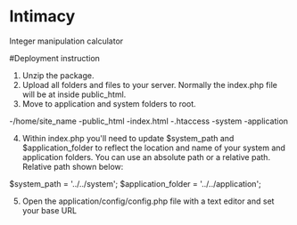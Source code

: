 # Intimacy
Integer manipulation calculator 

#Deployment instruction

1. Unzip the package.
2. Upload all folders and files to your server. Normally the index.php file will be at inside public_html.
3. Move to application and system folders to root.

-/home/site_name
    -public_html
        -index.html
        -.htaccess
    -system
    -application

4. Within index.php you'll need to update $system_path and $application_folder to reflect the location and name of your system and application folders. 
You can use an absolute path or a relative path. Relative path shown below:

$system_path = '../../system';
$application_folder = '../../application';

5. Open the application/config/config.php file with a text editor and set your base URL